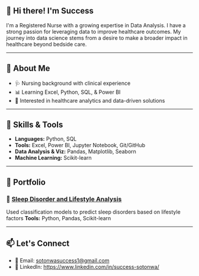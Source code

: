 ## 👋 Hi there! I'm Success

I'm a Registered Nurse with a growing expertise in Data Analysis. I have a strong passion for leveraging data to improve healthcare outcomes.
My journey into data science stems from a desire to make a broader impact in healthcare beyond bedside care.

---

## 🧠 About Me
- 🩺 Nursing background with clinical experience
- 📊 Learning Excel, Python, SQL, & Power BI
- 🧪 Interested in healthcare analytics and data-driven solutions

---

## 💼 Skills & Tools
- **Languages:** Python, SQL
- **Tools:** Excel, Power BI, Jupyter Notebook, Git/GitHub
- **Data Analysis & Viz:** Pandas, Matplotlib, Seaborn
- **Machine Learning:** Scikit-learn

---

## 📁 Portfolio
### 🔹 [Sleep Disorder and Lifestyle Analysis](https://github.com/success222/Sleep-Disorder-Prediction)
Used classification models to predict sleep disorders based on lifestyle factors
**Tools:** Python, Pandas, Scikit-learn

---

## 📫 Let's Connect
- 📧 Email: sotonwasuccess1@gmail.com
- 💼 LinkedIn: https://www.linkedin.com/in/success-sotonwa/

<!--
**success222/success222** is a ✨ _special_ ✨ repository because its `README.md` (this file) appears on your GitHub profile.

Here are some ideas to get you started:

- 🔭 I’m currently working on ...
- 🌱 I’m currently learning ...
- 👯 I’m looking to collaborate on ...
- 🤔 I’m looking for help with ...
- 💬 Ask me about ...
- 📫 How to reach me: ...
- 😄 Pronouns: ...
- ⚡ Fun fact: ...
-->
